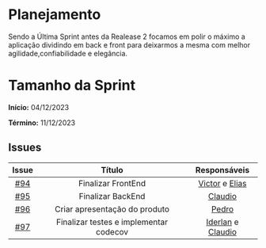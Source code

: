 # Planejamento

Sendo a Última Sprint antes da Realease 2 focamos em polir o máximo a aplicação dividindo em back e front para deixarmos a mesma com melhor agilidade,confiabilidade e elegância.
   
# Tamanho da Sprint

**Início:**  04/12/2023

**Término:** 11/12/2023


## Issues

|                          Issue                           |              Título               |                    Responsáveis                     |
| :------------------------------------------------------: | :-------------------------------: | :-------------------------------------------------: |
| [#94](https://github.com/unb-mds/2023-2-Squad05-TesouroMineiro/issues/87) |Finalizar FrontEnd |[Victor](https://github.com/VictorGCOSTA) e [Elias](https://github.com/EliasOliver21) |
| [#95](https://github.com/unb-mds/2023-2-Squad05-TesouroMineiro/issues/87) | Finalizar BackEnd| [Claudio](https://github.com/claudiohsc) |
| [#96](https://github.com/unb-mds/2023-2-Squad05-TesouroMineiro/issues/90) | Criar apresentação do produto |  [Pedro](https://github.com/Pedrin0030) |
| [#97](https://github.com/unb-mds/2023-2-Squad05-TesouroMineiro/issues/91) |Finalizar testes e implementar codecov  | [Iderlan](https://github.com/IderlanJ) e [Claudio](https://github.com/claudiohsc)   |